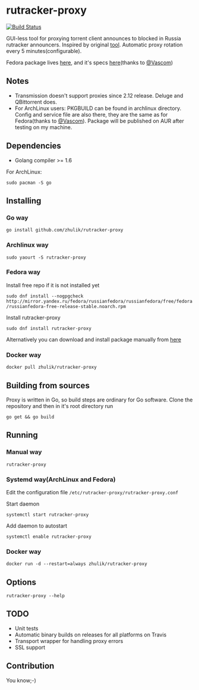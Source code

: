 # rutracker-proxy
[![Build Status](https://travis-ci.org/zhulik/rutracker-proxy.svg?branch=master)](https://travis-ci.org/zhulik/rutracker-proxy)

GUI-less tool for proxying torrent client announces to blocked in Russia rutracker announcers.
Inspired by original [tool](https://github.com/RutrackerOrg/rutracker-proxy). Automatic proxy
rotation every 5 minutes(configurable).

Fedora package lives [here](http://koji.russianfedora.pro/koji/packageinfo?packageID=140), and it's specs
[here](https://github.com/RussianFedora/rutracker-proxy)(thanks to [@Vascom](https://github.com/vascom))

## Notes
* Transmission doesn't support proxies since 2.12 release. Deluge and QBittorrent does.
* For ArchLinux users: PKGBUILD can be found in archlinux directory. Config and service file are also there, they are the same as for Fedora(thanks to [@Vascom](https://github.com/vascom)). Package will be published on AUR after testing on my machine.

## Dependencies
* Golang compiler >= 1.6

For ArchLinux:

`sudo pacman -S go`

## Installing

### Go way
`go install github.com/zhulik/rutracker-proxy`

### Archlinux way
`sudo yaourt -S rutracker-proxy`

### Fedora way
Install free repo if it is not installed yet

`sudo dnf install --nogpgcheck http://mirror.yandex.ru/fedora/russianfedora/russianfedora/free/fedora/russianfedora-free-release-stable.noarch.rpm`

Install rutracker-proxy

`sudo dnf install rutracker-proxy`

Alternatively you can download and install package manually from [here](http://koji.russianfedora.pro/koji/packageinfo?packageID=140)

### Docker way

`docker pull zhulik/rutracker-proxy`

## Building from sources
Proxy is written in Go, so build steps are ordinary for Go software. Clone the repository and
then in it's root directory run

`go get && go build`

## Running

### Manual way
`rutracker-proxy`

### Systemd way(ArchLinux and Fedora)

Edit the configuration file `/etc/rutracker-proxy/rutracker-proxy.conf`

Start daemon

`systemctl start rutracker-proxy`

Add daemon to autostart

`systemctl enable rutracker-proxy`

### Docker way

`docker run -d --restart=always zhulik/rutracker-proxy`


## Options

`rutracker-proxy --help`

## TODO
* Unit tests
* Automatic binary builds on releases for all platforms on Travis
* Transport wrapper for handling proxy errors
* SSL support

## Contribution
You know;-)
